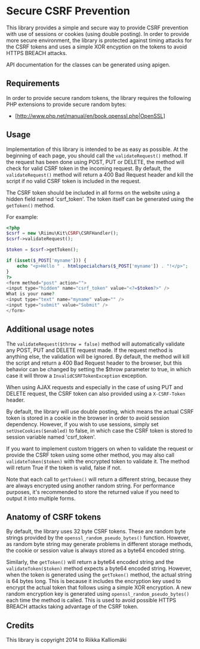 # Secure CSRF Prevention #

This library provides a simple and secure way to provide CSRF prevention with
use of sessions or cookies (using double posting). In order to provide more
secure environment, the library is protected against timing attacks for the
CSRF tokens and uses a simple XOR encyption on the tokens to avoid HTTPS BREACH
attacks.

API documentation for the classes can be generated using apigen.

## Requirements ##

In order to provide secure random tokens, the library requires the following PHP
extensions to provide secure random bytes:

  * [http://www.php.net/manual/en/book.openssl.php|OpenSSL]

## Usage ##

Implementation of this library is intended to be as easy as possible. At the
beginning of each page, you should call the `validateRequest()` method. If
the request has been done using POST, PUT or DELETE, the method will check for
valid CSRF token in the incoming request. By default, the `validateRequest()`
method will return a 400 Bad Request header and kill the script if no valid CSRF
token is included in the request.

The CSRF token should be included in all forms on the website using a hidden
field named 'csrf_token'. The token itself can be generated using the
`getToken()` method.

For example:

```php
<?php
$csrf = new \Riimu\Kit\CSRF\CSRFHandler();
$csrf->validateRequest();

$token = $csrf->getToken();

if (isset($_POST['myname'])) {
    echo "<p>Hello " . htmlspecialchars($_POST['myname']) . "!</p>";
}
?>
<form method="post" action="">
<input type="hidden" name="csrf_token" value="<?=$token?>" />
What is your name?
<input type="text" name="myname" value="" />
<input type="submit" value="Submit" />
</form>
```

## Additional usage notes ##

The `validateRequest($throw = false)` method will automatically validate any
POST, PUT and DELETE request made. If the request method is anything else, the
validation will be ignored. By default, the method will kill the script and
return a 400 Bad Request header to the browser, but this behavior can be changed
by setting the $throw parameter to true, in which case it will throw a
`InvalidCSRFTokenException` exception.

When using AJAX requests and especially in the case of using PUT and DELETE
request, the CSRF token can also provided using a `X-CSRF-Token` header.

By default, the library will use double posting, which means the actual CSRF
token is stored in a cookie in the browser in order to avoid session dependency.
However, if you wish to use sessions, simply set `setUseCookies($enabled)` to
false, in which case the CSRF token is stored to session variable named
'csrf_token'.

If you want to implement custom triggers on when to validate the request or
provide the CSRF token using some other method, you may also call
`validateToken($token)` with the encrypted token to validate it. The method will
return True if the token is valid, false if not.

Note that each call to `getToken()` will return a different string, because they
are always encrypted using another random string. For performance purposes, it's
recommended to store the returned value if you need to output it into multiple
forms.

## Anatomy of CSRF tokens ##

By default, the library uses 32 byte CSRF tokens. These are random byte strings
provided by the `openssl_random_pseudo_bytes()` function. However, as random
byte string may generate problems in different storage methods, the cookie or
session value is always stored as a byte64 encoded string.

Similarly, the `getToken()` will return a byte64 encoded string and the
`validateToken($token)` method expects a byte64 encoded string. However, when
the token is generated using the `getToken()` method, the actual string is 64
bytes long. This is because it includes the encryption key used to encrypt the
actual token that follows using a simple XOR encryption. A new random
encryption key is generated using `openssl_random_pseudo_bytes()` each time the
method is called. This is used to avoid possible HTTPS BREACH attacks taking
advantage of the CSRF token.

## Credits ##

This library is copyright 2014 to Riikka Kalliomäki
